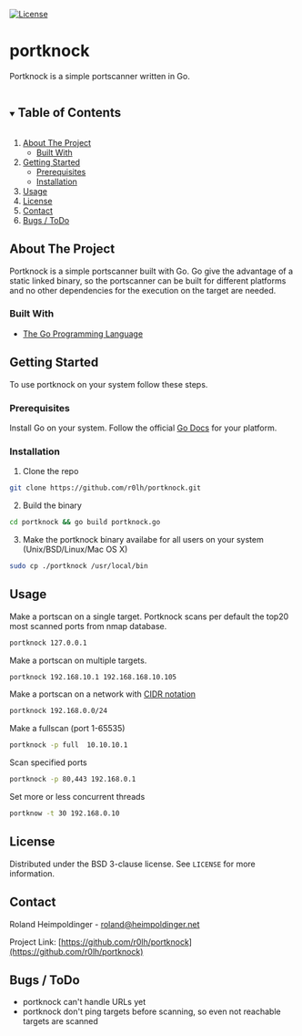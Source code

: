 <!-- PROJECT HEADER -->
[![License](https://img.shields.io/badge/License-BSD%203--Clause-orange.svg)](https://github.com/r0lh/portknock/LICENSE.txt)

# portknock
	
Portknock is a simple portscanner written in Go.

<!-- TABLE OF CONTENTS -->
<details open="open">
	<summary><h2 style="display: inline-block">Table of Contents</h2></summary>
	<ol>
	  <li>
	    <a href="#about-the-project">About The Project</a>
	    <ul>
	      <li><a href="built-with">Built With</a></li>
	    </ul>
	  </li>
	  <li>
	    <a href="#getting-started">Getting Started</a>
	    <ul>
	      <li><a href="#prerequisites">Prerequisites</a></li>
	      <li><a href="#installation">Installation</a></li>
	    </ul>
	  </li>
	  <li><a href="#usage">Usage</a></li>
	  <li><a href="#license">License</a></li>
	  <li><a href="#contact">Contact</a></li>
	  <li><a href="#bugs-todo">Bugs / ToDo</a></li>
	</ol>
</details>

<!-- ABOUT THE PROJECT -->
## About The Project

Portknock is a simple portscanner built with Go. Go give the advantage of a static linked binary, so the portscanner can be built for different platforms and no other dependencies for the execution on the target are needed.

### Built With
* [The Go Programming Language](https://golang.org)

<!-- GETTING STARTED -->
## Getting Started
To use portknock on your system follow these steps.

### Prerequisites
Install Go on your system. Follow the official [Go Docs](https://golang.org/doc/install) for your platform.

### Installation
1. Clone the repo
```sh
git clone https://github.com/r0lh/portknock.git
```
2. Build the binary
```sh
cd portknock && go build portknock.go
```
3. Make the portknock binary availabe for all users on your system (Unix/BSD/Linux/Mac OS X)
```sh
sudo cp ./portknock /usr/local/bin
```
<!-- USAGE EXAMPLES -->
## Usage

Make a portscan on a single target. Portknock scans per default the top20 most scanned ports from nmap database.
```sh
portknock 127.0.0.1
```

Make a portscan on multiple targets.
```sh
portknock 192.168.10.1 192.168.168.10.105
```

Make a portscan on a network with [CIDR notation](https://en.wikipedia.org/wiki/Classless_Inter-Domain_Routing#CIDR_notation)
```sh
portknock 192.168.0.0/24
```

Make a fullscan (port 1-65535)
```sh
portknock -p full  10.10.10.1
```

Scan specified ports
```sh
portknock -p 80,443 192.168.0.1
```

Set more or less concurrent threads
```sh
portknow -t 30 192.168.0.10 
```

<!-- LICENSE -->
## License

Distributed under the BSD 3-clause license. See `LICENSE` for more information.

<!-- CONTACT -->
## Contact

Roland Heimpoldinger - roland@heimpoldinger.net

Project Link: [https://github.com/r0lh/portknock](https://github.com/r0lh/portknock)

<!-- BUGS / TODO -->
## Bugs / ToDo

* portknock can't handle URLs yet
* portknock don't ping targets before scanning, so even not reachable targets are scanned
